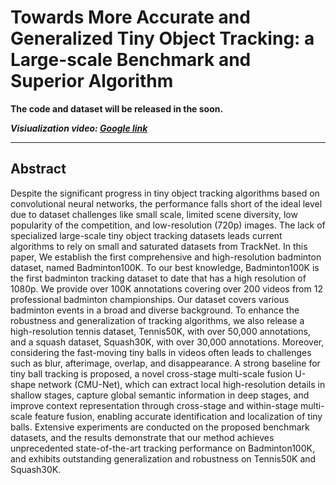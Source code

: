 # Towards More Accurate and Generalized Tiny Object Tracking: a Large-scale Benchmark and Superior Algorithm

**The code and dataset will be released in the soon.**

***Visiualization video: [Google link](https://drive.google.com/file/d/1sLU90na7nlzqYqsuIhWlTxEBVxKWceJY/view?usp=drive_link)***

***
## Abstract

Despite the significant progress in tiny object tracking algorithms based on convolutional neural networks, the performance falls short of the ideal level due to dataset challenges like small scale, limited scene diversity, low popularity of the competition, and low-resolution (720p) images. The lack of specialized large-scale tiny object tracking datasets leads current algorithms to rely on small and saturated datasets from TrackNet. In this paper, We establish the first comprehensive and high-resolution badminton dataset, named Badminton100K. To our best knowledge, Badminton100K is the first badminton tracking dataset to date that has a high resolution of 1080p. We provide over 100K annotations covering over 200 videos from 12 professional badminton championships. Our dataset covers various badminton events in a broad and diverse background. To enhance the robustness and generalization of tracking algorithms, we also release a high-resolution tennis dataset, Tennis50K, with over 50,000 annotations, and a squash dataset, Squash30K, with over 30,000 annotations. Moreover, considering the fast-moving tiny balls in videos often leads to challenges such as blur, afterimage, overlap, and disappearance. A strong baseline for tiny ball tracking is proposed, a novel cross-stage multi-scale fusion U-shape network (CMU-Net), which can extract local high-resolution details in shallow stages, capture global semantic information in deep stages, and improve context representation through cross-stage and within-stage multi-scale feature fusion, enabling accurate identification and localization of tiny balls. Extensive experiments are conducted on the proposed benchmark datasets, and the results demonstrate that our method achieves unprecedented state-of-the-art tracking performance on Badminton100K, and exhibits outstanding generalization and robustness on Tennis50K and Squash30K.
